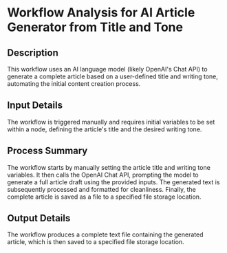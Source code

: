 # Workflow Analysis for AI Article Generator from Title and Tone

## Description
This workflow uses an AI language model (likely OpenAI's Chat API) to generate a complete article based on a user-defined title and writing tone, automating the initial content creation process.

## Input Details
The workflow is triggered manually and requires initial variables to be set within a node, defining the article's title and the desired writing tone.

## Process Summary
The workflow starts by manually setting the article title and writing tone variables. It then calls the OpenAI Chat API, prompting the model to generate a full article draft using the provided inputs. The generated text is subsequently processed and formatted for cleanliness. Finally, the complete article is saved as a file to a specified file storage location.

## Output Details
The workflow produces a complete text file containing the generated article, which is then saved to a specified file storage location.
